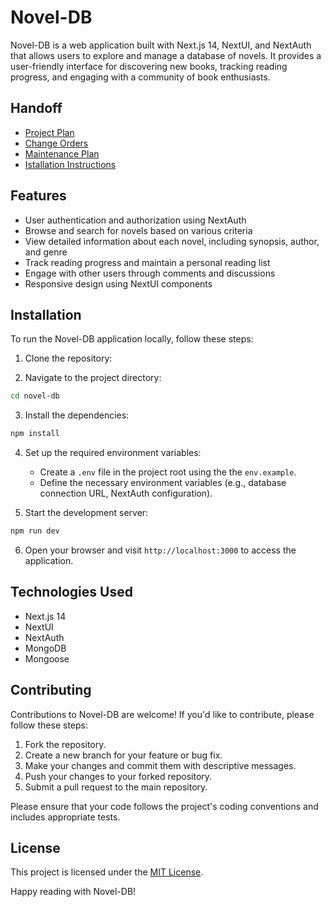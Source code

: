 # Novel-DB

Novel-DB is a web application built with Next.js 14, NextUI, and NextAuth that allows users to explore and manage a database of novels. It provides a user-friendly interface for discovering new books, tracking reading progress, and engaging with a community of book enthusiasts.

## Handoff

 - [Project Plan](https://github.com/RoseErrik-FS/Novel-DB2/blob/handoff/handoff/docs/Project_Plan.md)
 - [Change Orders](https://github.com/RoseErrik-FS/Novel-DB2/blob/handoff/handoff/docs/Change_Orders.md)
 - [Maintenance Plan](https://github.com/RoseErrik-FS/Novel-DB2/blob/handoff/handoff/docs/Maintenance_Plan.md)
 - [Istallation Instructions](https://github.com/RoseErrik-FS/Novel-DB2/blob/handoff/handoff/docs/Installation_Instructions.md)

## Features

- User authentication and authorization using NextAuth
- Browse and search for novels based on various criteria
- View detailed information about each novel, including synopsis, author, and genre
- Track reading progress and maintain a personal reading list
- Engage with other users through comments and discussions
- Responsive design using NextUI components

## Installation

To run the Novel-DB application locally, follow these steps:

1. Clone the repository:

2. Navigate to the project directory:

```bash
cd novel-db
```

3. Install the dependencies:

```bash
npm install
```

4. Set up the required environment variables:

   - Create a `.env` file in the project root using the the `env.example`.
   - Define the necessary environment variables (e.g., database connection URL, NextAuth configuration).

5. Start the development server:

```bash
npm run dev
```

6. Open your browser and visit `http://localhost:3000` to access the application.

## Technologies Used

- Next.js 14
- NextUI
- NextAuth
- MongoDB
- Mongoose

## Contributing

Contributions to Novel-DB are welcome! If you'd like to contribute, please follow these steps:

1. Fork the repository.
2. Create a new branch for your feature or bug fix.
3. Make your changes and commit them with descriptive messages.
4. Push your changes to your forked repository.
5. Submit a pull request to the main repository.

Please ensure that your code follows the project's coding conventions and includes appropriate tests.

## License

This project is licensed under the [MIT License](LICENSE).

Happy reading with Novel-DB!

